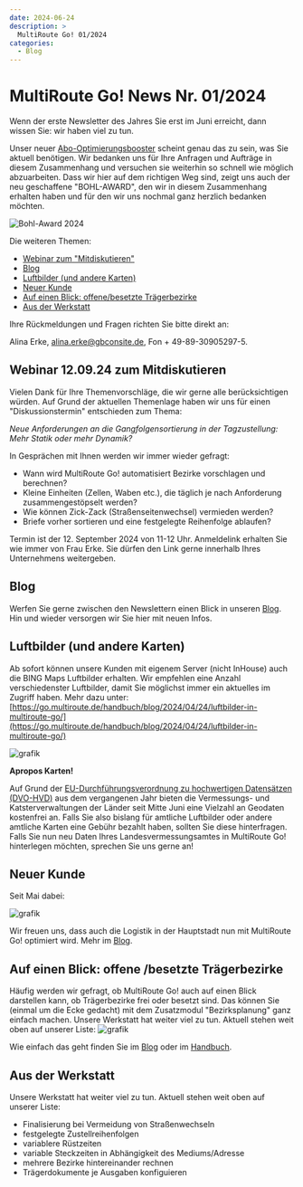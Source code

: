 ```yaml
---
date: 2024-06-24
description: >
  MultiRoute Go! 01/2024
categories:
  - Blog
---
```


# MultiRoute Go! News Nr. 01/2024

Wenn der erste Newsletter des Jahres Sie erst im Juni erreicht, dann wissen Sie: wir haben viel zu tun.

Unser neuer [Abo-Optimierungsbooster](https://go.multiroute.de/handbuch/zusatzmodule/#abo-optimierungsbooster) scheint genau das zu sein, was Sie aktuell benötigen. Wir bedanken uns für Ihre Anfragen und Aufträge in diesem Zusammenhang und versuchen sie weiterhin so schnell wie möglich abzuarbeiten.
Dass wir hier auf dem richtigen Weg sind, zeigt uns auch der neu geschaffene "BOHL-AWARD", den wir in diesem Zusammenhang erhalten haben und für den wir uns nochmal ganz herzlich bedanken möchten.

<!-- more -->

![Bohl-Award 2024](https://github.com/gbconsite/MultiRoute-Go/assets/99329016/9b8a308b-703b-4ef3-b344-cf397379d361 "Bohl-Award zur Deckungsbeitragsoptimierung bei Abo-Zustellung")


Die weiteren Themen:

- [Webinar zum "Mitdiskutieren"](https://go.multiroute.de/handbuch/blog/2024/06/24/multiroute-go-news-nr-012024/#webinar-120924-zum-mitdiskutieren)
- [Blog](https://go.multiroute.de/handbuch/blog/2024/06/24/multiroute-go-news-nr-012024/#blog)
- [Luftbilder (und andere Karten)](https://go.multiroute.de/handbuch/blog/2024/06/24/multiroute-go-news-nr-012024/#luftbilder-und-andere-karten)
- [Neuer Kunde](https://go.multiroute.de/handbuch/blog/2024/06/24/multiroute-go-news-nr-012024/#neuer-kunde)
- [Auf einen Blick: offene/besetzte Trägerbezirke](https://go.multiroute.de/handbuch/blog/2024/06/24/multiroute-go-news-nr-012024/#auf-einen-blick-offene-besetzte-tragerbezirke)
- [Aus der Werkstatt](https://go.multiroute.de/handbuch/blog/2024/06/24/multiroute-go-news-nr-012024/#aus-der-werkstatt)


Ihre Rückmeldungen und Fragen richten Sie bitte direkt an:

Alina Erke, alina.erke@gbconsite.de, Fon + 49-89-30905297-5.

## Webinar 12.09.24 zum Mitdiskutieren

Vielen Dank für Ihre Themenvorschläge, die wir gerne alle berücksichtigen würden. Auf Grund der aktuellen Themenlage haben wir uns für einen "Diskussionstermin" entschieden zum Thema:

_Neue Anforderungen an die Gangfolgensortierung in der Tagzustellung: 
Mehr Statik oder mehr Dynamik?_

In Gesprächen mit Ihnen werden wir immer wieder gefragt:

- Wann wird MultiRoute Go! automatisiert Bezirke vorschlagen und berechnen?
- Kleine Einheiten (Zellen, Waben etc.), die täglich je nach Anforderung zusammengestöpselt werden?
- Wie können Zick-Zack (Straßenseitenwechsel) vermieden werden?
- Briefe vorher sortieren und eine festgelegte Reihenfolge ablaufen?

Termin ist der 12. September 2024 von 11-12 Uhr. 
Anmeldelink erhalten Sie wie immer von Frau Erke. Sie dürfen den Link gerne innerhalb Ihres Unternehmens weitergeben.


## Blog

Werfen Sie gerne zwischen den Newslettern einen Blick in unseren [Blog](https://go.multiroute.de/handbuch/blog/). Hin und wieder versorgen wir Sie hier mit neuen Infos.


## Luftbilder (und andere Karten)
 
Ab sofort können unsere Kunden mit eigenem Server (nicht InHouse) auch die BING Maps Luftbilder erhalten.
Wir empfehlen eine Anzahl verschiedenster Luftbilder, damit Sie möglichst immer ein aktuelles im Zugriff haben.
Mehr dazu unter:
[https://go.multiroute.de/handbuch/blog/2024/04/24/luftbilder-in-multiroute-go/](https://go.multiroute.de/handbuch/blog/2024/04/24/luftbilder-in-multiroute-go/)

![grafik](https://github.com/gbconsite/MultiRoute-Go/assets/99329016/1b1f71ca-02b7-461a-8935-d5abae0517bc)

**Apropos Karten!**

Auf Grund der [EU-Durchführungsverordnung zu hochwertigen Datensätzen (DVO-HVD)](https://www.govdata.de/hochwertige-datensaetze) aus dem vergangenen Jahr bieten die Vermessungs- und Katsterverwaltungen der Länder seit Mitte Juni eine Vielzahl an Geodaten kostenfrei an. Falls Sie also bislang für amtliche Luftbilder oder andere amtliche Karten eine Gebühr bezahlt haben, sollten Sie diese hinterfragen.
Falls Sie nun neu Daten Ihres Landesvermessungsamtes in MultiRoute Go! hinterlegen möchten, sprechen Sie uns gerne an!


## Neuer Kunde

Seit Mai dabei:

![grafik](https://github.com/gbconsite/MultiRoute-Go/assets/99329016/9d47d7ec-b597-478d-b4b8-94a7b6fe7dd6)

Wir freuen uns, dass auch die Logistik in der Hauptstadt nun mit MultiRoute Go! optimiert wird. 
Mehr im [Blog](https://go.multiroute.de/handbuch/blog/2024/05/08/neuer-multiroute-go-kunde-berlin-last-mile/).

## Auf einen Blick: offene /besetzte Trägerbezirke
Häufig werden wir gefragt, ob MultiRoute Go! auch auf einen Blick darstellen kann, ob Trägerbezirke frei oder besetzt sind. Das können Sie (einmal um die Ecke gedacht) mit dem Zusatzmodul "Bezirksplanung" ganz einfach machen. 
Unsere Werkstatt hat weiter viel zu tun. Aktuell stehen weit oben auf unserer Liste:
![grafik](https://github.com/gbconsite/MultiRoute-Go/assets/99329016/1c95f414-83f3-433e-9fe5-fd4334a44145)

Wie einfach das geht finden Sie im [Blog](https://go.multiroute.de/handbuch/blog/2024/06/20/zusatzmodul-bezirksplaner-f%C3%BCr-einf%C3%A4rbungen-nutzen/) oder im [Handbuch](https://go.multiroute.de/handbuch/zusatzmodule/#bezirksplanung).


## Aus der Werkstatt
Unsere Werkstatt hat weiter viel zu tun. Aktuell stehen weit oben auf unserer Liste:

- Finalisierung bei Vermeidung von Straßenwechseln
- festgelegte Zustellreihenfolgen
- variablere Rüstzeiten
- variable Steckzeiten in Abhängigkeit des Mediums/Adresse
- mehrere Bezirke hintereinander rechnen
- Trägerdokumente je Ausgaben konfiguieren
